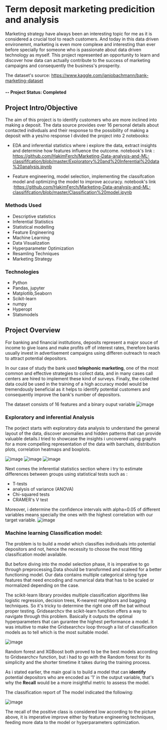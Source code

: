# Term deposit marketing predicition and analysis
Marketing strategy have always been an interesting topic for me as it is considered a crucial tool to reach customers. And today in this data driven environemnt, marketing is even more complexe and interesting than ever before specially for someone who is passionate about data driven technology as myself.
This project represented an opportunity to learn and discover how data can actually contribute to the success of marketing campaigns and consequently the business's prosperity. 

The dataset's source: https://www.kaggle.com/janiobachmann/bank-marketing-dataset

#### -- Project Status: Completed

## Project Intro/Objective

The aim of this project is to identify customers who are more inclined into making a deposit. The data source provides over 16 personal details about contacted indivduals and their response to the possibility of making a deposit with a yes/no response
I divided the project into 2 notebooks:
* EDA and inferential statistics where i explore the data, extract insights and determine how features influence the outcome. 
notebook's link : https://github.com/HakimFerch/Marketing-Data-analysis-and-ML-classififcation/blob/master/Exploratory%20and%20Inferential%20data%20analysis.ipynb

* Feature engineering, model selection, implementing the classifcation model and optimizing the model to improve accuracy.
notebook's link :https://github.com/HakimFerch/Marketing-Data-analysis-and-ML-classififcation/blob/master/Classification%20model.ipynb

### Methods Used

* Descriptive statistics
* Inferential Statistics
* Statistical modelling
* Feature Engineering
* Machine Learning
* Data Visualization
* Hyperparameter Optimization
* Resamling Techniques
* Marketing Strategy

### Technologies

* Python
* Pandas, jupyter
* Matplotlib,Seaborn
* Scikit-learn 
* numpy
* Hyperopt
* Statsmodels

## Project Overview

For banking and financial institutions, deposits represent a major souce of income to give loans and make profits off of interest rates, therefore banks usually invest in advertisement campaigns using differen outreach to reach 
to attract potential depositors.

In our case of study the bank used **telephonic marketing**, one of the most common and effective strategies to collect data, and in many cases call centers are hired to implement these kind of surveys. 
Finally, the collected data could be used in the training of a high accuracy model would be tremendously beneficial as it helps to identify potential customers and consequently improve the bank's number of depositors.

The dataset consists of 16 features and a binary ouput variable
![image](https://user-images.githubusercontent.com/60581207/119861551-d003e000-bf17-11eb-9a9d-fde85de606df.png)

### Exploratory and inferential Analysis
 
 The porject starts with exploratory data analysis to understand the general layout of the data, discover anomalies and hidden patterns that can provide valuable details.I tried to showcase the insights i uncovered using graphs for a more compelling representation of the data with barchats, distribution plots, correlation heatmaps and boxplots.
 
 ![image](https://user-images.githubusercontent.com/60581207/119907190-065d5180-bf50-11eb-8008-158f19be87b9.png) ![image](https://user-images.githubusercontent.com/60581207/119907465-a31fef00-bf50-11eb-83d9-df7166247318.png)
![image](https://user-images.githubusercontent.com/60581207/119907834-791afc80-bf51-11eb-862f-c79e579bd5b8.png)


Next comes the inferential statistics section where i try to estimate differences between groups using statistical tests such as :

* T-tests 
* analysis of variance (ANOVA)
* Chi-squared tests
* CRAMER's V test

Moreover, i determine the confidence intervals with alpha=0.05 of different variables means specially the ones with the highest correlation with our target variable.
![image](https://user-images.githubusercontent.com/60581207/119908866-db74fc80-bf53-11eb-99fb-46cc8e83b4cb.png)

### Machine learning Classification model:

The problem is to build a model which classifies individuals into potential depositors and not, hence the necessity to choose the most fitting classification model available.

But before diving into the model selection phase, it is imperative to go through preprocessing.Data should be transformed and scaleed for a better functioning model. 
Our data contains multiple categorical string type features that need encoding and numerical data that has to be scaled or mormalized depending on the case.

The scikit-learn library provides multiple classification algorithms like logistic regression, decision trees, K-nearest neighbors and bagging techniques. So it's tricky to determine the right one off the bat without proper testing. Gridsearchcv the scikit-learn function offers a way to navigate through this problem. Basically it outputs the optimal hyperparameters that can gurantee the highest performance a model. It was intuitive to make the Gridsearchcv loop through a list of classification models as to tell which is the most suitable model.

![image](https://user-images.githubusercontent.com/60581207/120047155-3110de00-c014-11eb-9f5f-60030332aec4.png)

Random forest and XGBoost both proved to be the best models according to Gridsearchcv function, but i had to go with the Random forest for its simplicity and the shorter timetime it takes during the training process.

As i stated earlier, the main goal is to build a model that can **identify** potential depositors who are encoded as '1' in the output variable, that's why the **Recall** would be a more insightful metric to assess the model.

The classification report of The model indicated the following:

![image](https://user-images.githubusercontent.com/60581207/120049489-68828900-c01a-11eb-91a5-fcd4e512f492.png)

The recall of the positive class is considered low according to the picture above, it is imperative improve either by feature engineering techniques, feeding more data to the model or hyperparameters optimization.  



























